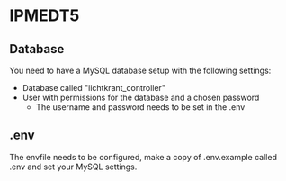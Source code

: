 # IPMEDT5

## Database
You need to have a MySQL database setup with the following settings:
- Database called "lichtkrant_controller"
- User with permissions for the database and a chosen password
    - The username and password needs to be set in the .env

## .env
The envfile needs to be configured, make a copy of .env.example called .env and set your MySQL settings.